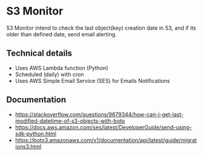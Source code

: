# S3 Monitor

S3 Monitor intend to check the last object(key) creation date in S3, and if its older than defined date, send email alerting.

## Technical details

* Uses AWS Lambda function (Python)
* Scheduled (daily) with cron
* Uses AWS Simple Email Service (SES) for Emails Notifications

## Documentation

* https://stackoverflow.com/questions/9679344/how-can-i-get-last-modified-datetime-of-s3-objects-with-boto
* https://docs.aws.amazon.com/ses/latest/DeveloperGuide/send-using-sdk-python.html
* https://boto3.amazonaws.com/v1/documentation/api/latest/guide/migrations3.html